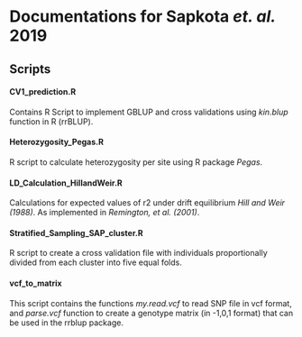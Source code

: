 # Documentations for Sapkota _et. al._ 2019


## Scripts

#### CV1_prediction.R
Contains R Script to implement GBLUP and cross validations using _kin.blup_ function in R (rrBLUP).

#### Heterozygosity_Pegas.R
R script to calculate heterozygosity per site using R package _Pegas_.

####  LD_Calculation_HillandWeir.R
Calculations for expected values of r2 under drift equilibrium _Hill and Weir (1988)_. As implemented in _Remington, et al. (2001)_.


#### Stratified_Sampling_SAP_cluster.R
R script to create a cross validation file with individuals proportionally divided from each cluster into five equal folds.

#### vcf_to_matrix 
This script contains the functions _my.read.vcf_ to read SNP file in vcf format, and _parse.vcf_ function to create a genotype matrix (in -1,0,1 format) that can be used in the rrblup package.
